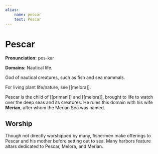 ```yaml
---
alias:
    name: pescar
    text: Pescar
---
```

# Pescar

**Pronunciation:** pes-kar

**Domains:** Nautical life.

God of nautical creatures, such as fish and sea mammals.

For living plant life/nature, see [[melora]].

Pescar is the child of [[primani]] and [[melora]], brought to life to watch over the deep seas and its creatures. He rules this domain with his wife **Merian**, after whom the Merian Sea was named.

## Worship

Though not directly worshipped by many, fishermen make offerings to Pescar and his mother before setting out to sea. Many harbors feature altars dedicated to Pescar, Melora, and Merian.
